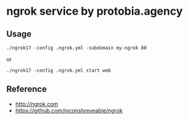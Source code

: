 ngrok service by protobia.agency
========================================


## Usage

```
./ngrok17 -config .ngrok.yml -subdomain my-ngrok 80
```

or

```
./ngrok17 -config .ngrok.yml start web
```

## Reference
- http://ngrok.com
- https://github.com/inconshreveable/ngrok
